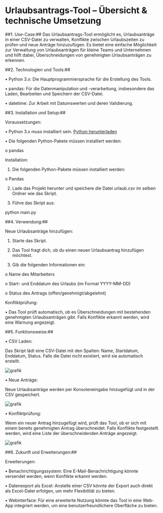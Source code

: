 # Urlaubsantrags-Tool – Übersicht & technische Umsetzung
##1. Use-Case:##
Das Urlaubsantrags-Tool ermöglicht es, Urlaubsanträge in einer CSV-Datei zu verwalten, Konflikte zwischen Urlaubszeiten zu prüfen und neue Anträge hinzuzufügen. Es bietet eine einfache Möglichkeit zur Verwaltung von Urlaubsanträgen für kleine Teams und Unternehmen und hilft dabei, Überschneidungen von genehmigten Urlaubsanträgen zu erkennen.

##2. Technologien und Tools:##

•	Python 3.x: Die Hauptprogrammiersprache für die Erstellung des Tools.

•	pandas: Für die Datenmanipulation und -verarbeitung, insbesondere das Laden, Bearbeiten und Speichern der CSV-Datei.

•	datetime: Zur Arbeit mit Datumswerten und deren Validierung.

##3. Installation und Setup:##

Voraussetzungen:

•	Python 3.x muss installiert sein.
[Python herunterladen](https://www.python.org/downloads/)

•	Die folgenden Python-Pakete müssen installiert werden:

o	pandas

Installation:
1.	Die folgenden Python-Pakete müssen installiert werden:

o	Pandas

2.	Lade das Projekt herunter und speichere die Datei urlaub.csv im selben Ordner wie das Skript.

3.	Führe das Skript aus:

python main.py

##4. Verwendung:##

Neue Urlaubsanträge hinzufügen:

1.	Starte das Skript.

2.	Das Tool fragt dich, ob du einen neuen Urlaubsantrag hinzufügen möchtest.

3.	Gib die folgenden Informationen ein:

o	Name des Mitarbeiters

o	Start- und Enddatum des Urlaubs (im Format YYYY-MM-DD)

o	Status des Antrags (offen/genehmigt/abgelehnt)

Konfliktprüfung:

•	Das Tool prüft automatisch, ob es Überschneidungen mit bestehenden genehmigten Urlaubsanträgen gibt. Falls Konflikte erkannt werden, wird eine Warnung angezeigt.

##5. Funktionsweise:##

•	CSV Laden:

Das Skript lädt eine CSV-Datei mit den Spalten: Name, Startdatum, Enddatum, Status. Falls die Datei nicht existiert, wird sie automatisch erstellt.

 ![grafik](https://github.com/user-attachments/assets/4596ef44-fe3d-4241-9936-8a12ee5418cf)

•	Neue Anträge:

Neue Urlaubsanträge werden per Konsoleneingabe hinzugefügt und in der CSV gespeichert.

 ![grafik](https://github.com/user-attachments/assets/80136d64-b71f-4352-a424-be89982d75b6)

•	Konfliktprüfung:

Wenn ein neuer Antrag hinzugefügt wird, prüft das Tool, ob er sich mit einem bereits genehmigten Antrag überschneidet. Falls Konflikte festgestellt werden, wird eine Liste der überschneidenden Anträge angezeigt.

 ![grafik](https://github.com/user-attachments/assets/d673b3bb-ae00-47dc-a2ee-2aaf9aff4483)

##6. Zukunft und Erweiterungen:##

Erweiterungen:

•	Benachrichtigungssystem: Eine E-Mail-Benachrichtigung könnte versendet werden, wenn Konflikte erkannt werden.

•	Datenexport als Excel: Anstelle einer CSV könnte der Export auch direkt als Excel-Datei erfolgen, um mehr Flexibilität zu bieten.

•	Webinterface: Für eine erweiterte Nutzung könnte das Tool in eine Web-App integriert werden, um eine benutzerfreundlichere Oberfläche zu bieten.
